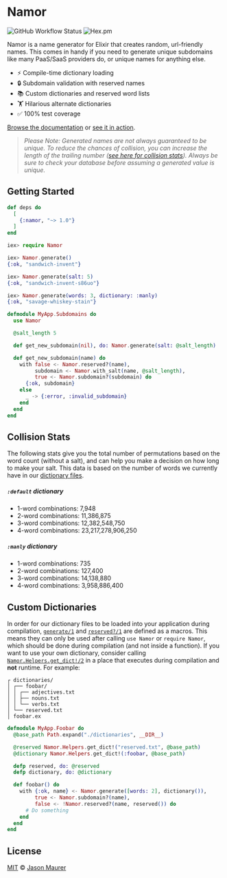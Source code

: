 # Namor

![GitHub Workflow Status](https://img.shields.io/github/actions/workflow/status/jsonmaur/namor.ex/test.yml?label=test&style=plastic)
![Hex.pm](https://img.shields.io/hexpm/v/namor?style=plastic)

Namor is a name generator for Elixir that creates random, url-friendly names. This comes in handy if you need to generate unique subdomains like many PaaS/SaaS providers do, or unique names for anything else.

* ⚡️ Compile-time dictionary loading
* 🔒 Subdomain validation with reserved names
* 📚 Custom dictionaries and reserved word lists
* 🏋️ Hilarious alternate dictionaries
* ✅ 100% test coverage

[Browse the documentation](https://hexdocs.pm/namor) or [see it in action](https://namor.jsonmaur.com).

> _Please Note: Generated names are not always guaranteed to be unique. To reduce the chances of collision, you can increase the length of the trailing number ([see here for collision stats](#collision)). Always be sure to check your database before assuming a generated value is unique._

## Getting Started

```elixir
def deps do
  [
    {:namor, "~> 1.0"}
  ]
end
```

```elixir
iex> require Namor

iex> Namor.generate()
{:ok, "sandwich-invent"}

iex> Namor.generate(salt: 5)
{:ok, "sandwich-invent-s86uo"}

iex> Namor.generate(words: 3, dictionary: :manly)
{:ok, "savage-whiskey-stain"}
```

```elixir
defmodule MyApp.Subdomains do
  use Namor

  @salt_length 5

  def get_new_subdomain(nil), do: Namor.generate(salt: @salt_length)

  def get_new_subdomain(name) do
    with false <- Namor.reserved?(name),
         subdomain <- Namor.with_salt(name, @salt_length),
         true <- Namor.subdomain?(subdomain) do
      {:ok, subdomain}
    else
      _ -> {:error, :invalid_subdomain}
    end
  end
end
```

<a name="collision"></a>

## Collision Stats

The following stats give you the total number of permutations based on the word count (without a salt), and can help you make a decision on how long to make your salt. This data is based on the number of words we currently have in our [dictionary files](https://github.com/jsonmaur/namor.ex/tree/master/dict).

##### `:default` dictionary

- 1-word combinations: 7,948
- 2-word combinations: 11,386,875
- 3-word combinations: 12,382,548,750
- 4-word combinations: 23,217,278,906,250

##### `:manly` dictionary

- 1-word combinations: 735
- 2-word combinations: 127,400
- 3-word combinations: 14,138,880
- 4-word combinations: 3,958,886,400

## Custom Dictionaries

In order for our dictionary files to be loaded into your application during compilation, [`generate/1`](https://hexdocs.pm/namor/Namor.html#generate/1) and [`reserved?/1`](https://hexdocs.pm/namor/Namor.html#reserved?/1) are defined as a macros. This means they can only be used after calling `use Namor` or `require Namor`, which should be done during compilation (and not inside a function). If you want to use your own dictionary, consider calling [`Namor.Helpers.get_dict!/2`](https://hexdocs.pm/namor/Namor.Helpers.html#get_dict!/2) in a place that executes during compilation and **not** runtime. For example:

```
┌ dictionaries/
│ ┌── foobar/
│ │ ┌── adjectives.txt
│ │ ├── nouns.txt
│ │ └── verbs.txt
│ └── reserved.txt
│ foobar.ex
```

```elixir
defmodule MyApp.Foobar do
  @base_path Path.expand("./dictionaries", __DIR__)

  @reserved Namor.Helpers.get_dict!("reserved.txt", @base_path)
  @dictionary Namor.Helpers.get_dict!(:foobar, @base_path)

  defp reserved, do: @reserved
  defp dictionary, do: @dictionary

  def foobar() do
    with {:ok, name} <- Namor.generate([words: 2], dictionary()),
         true <- Namor.subdomain?(name),
         false <- !Namor.reserved?(name, reserved()) do
      # Do something
    end
  end
end
```

## License

[MIT](LICENSE) © [Jason Maurer](https://jsonmaur.com)
